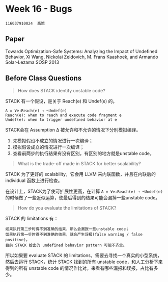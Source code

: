 # Week 16 - Bugs

```
116037910024  高策
```

## Paper

Towards Optimization-Safe Systems: Analyzing the Impact of Undefined Behavior, Xi Wang, Nickolai Zeldovich, M. Frans Kaashoek, and Armando Solar-Lezama SOSP 2013

## Before Class Questions

> How does STACK identify unstable code?

STACK 有一个假设，是关于 Reach(e) 和 Undef(e) 的。

```
Δ = ∀e:Reach(e) → ¬Undef(e)
Reach(e): when to reach and execute code fragment e
Undef(e): when to trigger undefined behavior at e
```

STACK会在 Assumption Δ 被允许和不允许的情况下分别模拟编译。

1. 先模拟假设不成立的情况进行一次编译；
1. 模拟假设成立的情况进行一次编译；
1. 查看前两步的执行结果有没有区别，有区别的地方就是unstable code。

> What is the trade-off made in STACK for better scalability?

STACK 为了更好的 scalability，它会用 LLVM 来内联函数，并且在内联后的 individual 函数上进行检查。

在设计上，STACK为了使可扩展性更高，在计算 `Δ = ∀e:Reach(e) → ¬Undef(e)` 的时候做了一些近似运算，使最后得到的结果可能会漏掉一些unstable code。

> How do you evaluate the limitations of STACK?

STACK 的 limitations 有：

```
如果执行第二步时得不到准确的结果，那么会漏报一些unstable code；
如果执行第一步时得不到准确的结果，就会产生误报(false warning / false positive)。
目前 STACK 给出的 undefined behavior pattern 可能不齐全。
```

所以如果要 evaluate STACK 的 limitations，需要去寻找一个真实的小型系统，然后去运行 STACK，统计 STACK 找到的所有 unstable code，和人工分析下来得到的所有 unstable code 的情况作比对。来看有哪些漏报和误报，占比有多少。
